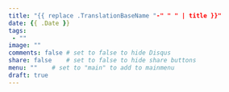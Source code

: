 ```yaml
---
title: "{{ replace .TranslationBaseName "-" " " | title }}"
date: {{ .Date }}
tags:
 - ""
image: ""
comments: false # set to false to hide Disqus
share: false 	# set to false to hide share buttons
menu: ""	# set to "main" to add to mainmenu
draft: true
---
```

